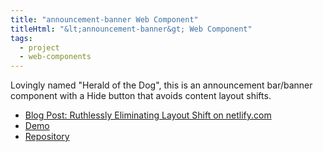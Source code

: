 ```yaml
---
title: "announcement-banner Web Component"
titleHtml: "&lt;announcement-banner&gt; Web Component"
tags:
  - project
  - web-components
---
```

Lovingly named "Herald of the Dog", this is an announcement bar/banner component with a Hide button that avoids content layout shifts.

* [Blog Post: Ruthlessly Eliminating Layout Shift on netlify.com](https://www.zachleat.com/web/layout-shift/)
* [Demo](https://zachleat.github.io/announcement-banner/demo.html)
* [Repository](https://github.com/zachleat/announcement-banner)
